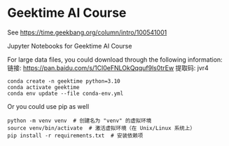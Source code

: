 # Geektime AI Course

See https://time.geekbang.org/column/intro/100541001

Jupyter Notebooks for Geektime AI Course

For large data files, you could download through the following information:
链接: https://pan.baidu.com/s/1Cl0eFNLOkQqquf9ls0trEw 提取码: jvr4

```
conda create -n geektime python=3.10
conda activate geektime
conda env update --file conda-env.yml
```


Or you could use pip as well
```
python -m venv venv  # 创建名为 "venv" 的虚拟环境
source venv/bin/activate  # 激活虚拟环境（在 Unix/Linux 系统上）
pip install -r requirements.txt  # 安装依赖项
```
